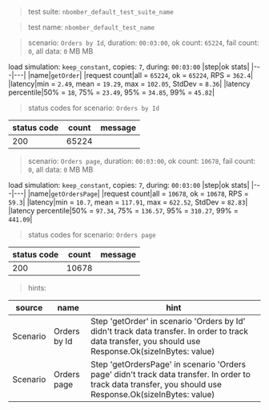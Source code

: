 > test suite: `nbomber_default_test_suite_name`

> test name: `nbomber_default_test_name`

> scenario: `Orders by Id`, duration: `00:03:00`, ok count: `65224`, fail count: `0`, all data: `0` MB MB

load simulation: `keep_constant`, copies: `7`, during: `00:03:00`
|step|ok stats|
|---|---|
|name|`getOrder`|
|request count|all = `65224`, ok = `65224`, RPS = `362.4`|
|latency|min = `2.49`, mean = `19.29`, max = `102.05`, StdDev = `8.36`|
|latency percentile|50% = `18`, 75% = `23.49`, 95% = `34.85`, 99% = `45.82`|
> status codes for scenario: `Orders by Id`

|status code|count|message|
|---|---|---|
|200|65224||

> scenario: `Orders page`, duration: `00:03:00`, ok count: `10678`, fail count: `0`, all data: `0` MB MB

load simulation: `keep_constant`, copies: `7`, during: `00:03:00`
|step|ok stats|
|---|---|
|name|`getOrdersPage`|
|request count|all = `10678`, ok = `10678`, RPS = `59.3`|
|latency|min = `10.7`, mean = `117.91`, max = `622.52`, StdDev = `82.83`|
|latency percentile|50% = `97.34`, 75% = `136.57`, 95% = `310.27`, 99% = `441.09`|
> status codes for scenario: `Orders page`

|status code|count|message|
|---|---|---|
|200|10678||

> hints:

|source|name|hint|
|---|---|---|
|Scenario|Orders by Id|Step 'getOrder' in scenario 'Orders by Id' didn't track data transfer. In order to track data transfer, you should use Response.Ok(sizeInBytes: value)|
|Scenario|Orders page|Step 'getOrdersPage' in scenario 'Orders page' didn't track data transfer. In order to track data transfer, you should use Response.Ok(sizeInBytes: value)|
